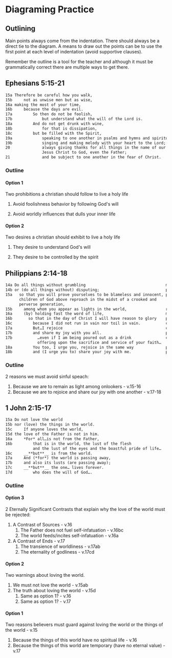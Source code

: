 # Diagraming Practice

## Outlining

Main points always come from the indentation. There should always be a direct tie to the diagram. A means to draw out the points can be to use the first point at each level of indentation (avoid supportive clauses).

Remember the outline is a tool for the teacher and although it must be grammatically correct there are multiple ways to get there.

## Ephesians 5:15-21

```txt
15a Therefore be careful how you walk,                                              main statement
15b     not as unwise men but as wise,                                              manner 15a
16a making the most of your time,                                                   parallel 15a
16b     because the days are evil.                                                  causal 16a
17a         So then do not be foolish,                                              inference 16b
17b             but understand what the will of the Lord is.                        contrast 17a
18a         And do not get drunk with wine,                                         parallel 17a
18b             for that is dissipation,                                            causal 18a
18c         but be filled with the Spirit,                                          contrast 18a
19a             speaking to one another in psalms and hymns and spiritual songs,    manner 18c
19b             singing and making melody with your heart to the Lord;              parallel 19a
20              always giving thanks for all things in the name of our Lord         parallel 19b
                Jesus Christ to God, even the Father;
21              and be subject to one another in the fear of Christ.                parallel 20
```

### Outline

#### Option 1

Two prohibitions a christian should follow to live a holy life

1. Avoid foolishness behavior by following God's will

1. Avoid worldly influences that dulls your inner life

#### Option 2

Two desires a christian should exhibit to live a holy life

1. They desire to understand God's will

1. They desire to be controlled by the spirit

## Philippians 2:14-18

```txt
14a Do all things without grumbling                                   main statement
14b or (do all things without) disputing;                             parallel 14a
15a   so that you will prove yourselves to be blameless and innocent, purpose 14ab
      children of God above reproach in the midst of a crooked and
      perverse generation, 
15b     among whom you appear as lights in the world,                 relative 15a
16a     (by) holding fast the word of life,                           means 15a 
16b       so that in the day of Christ I will have reason to glory    purpose 16a
16c         because I did not run in vain nor toil in vain.           cause 16b
17a         But…I rejoice                                             contrast 16c
17b         and share my joy with you all.                            parallel 17a
17b           …even if I am being poured out as a drink               concession 17ab
              offering upon the sacrifice and service of your faith…
18a         You too, I urge you, rejoice in the same way              parallel 17a
18b         and (I urge you to) share your joy with me.               parallel 18a
```

### Outline

2 reasons we must avoid sinful speach:

1. Because we are to remain as light among onlookers - v.15-16
1. Because we are to rejoice and share our joy with one another - v.17-18

## 1 John 2:15-17

```txt
15a Do not love the world                                               main statement
15b nor (love) the things in the world.                                 alternative 15a
15c     If anyone loves the world,                                      conditional 15d
15d the love of the Father is not in him.                               parallel 15ab
16a     *For* all…is not from the Father,                               causal  15d
16b         that is in the world, the lust of the flesh                 noun/relative (all)
            and the lust of the eyes and the boastful pride of life…
16c     __**but**__ is from the world.                                  contrast 16a
17a     And (*for*) the world is passing away, ​​​​​​​​                         parallel 16a
17b     and also its lusts (are passing away);                          parallel 17a
17c     __**but**__ the one… lives forever.                             contrast 17b
17d         who does the will of God….                                  relative 17c 
```

### Outline

#### Option 3

2 Eternally Significant Contrasts that explain why the love of the world must be rejected:

1. A Contrast of Sources - v.16
    1. The Father does not fuel self-infatuation - v.16bc
    1. The world feeds/incites self-infatuation - v.16a
1. A Contrast of Ends - v.17
    1. The transience of worldliness - v.17ab
    1. The eternality of godliness - v.17cd

#### Option 2

Two warnings about loving the world.

1. We must not love the world - v.15ab
1. The truth about loving the world - v.15d
    1. Same as option 1? - v.16
    1. Same as option 1? - v.17

#### Option 1

Two reasons believers must guard against loving the world or the things of the world - v.15

1. Because the things of this world have no spiritual life - v.16
1. Because the things of this world are temporary (have no eternal value) - v.17
